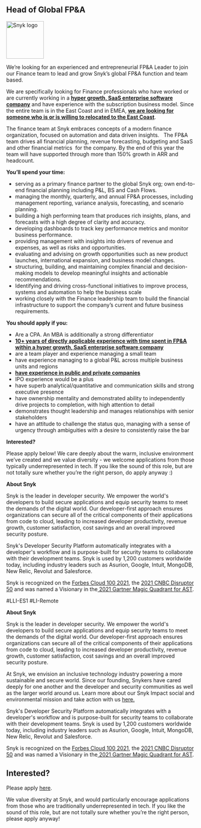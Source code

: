 Head of Global FP&A 
---

<img src="https://res.cloudinary.com/snyk/image/upload/v1537345894/press-kit/brand/logo-black.png" width="100" alt="Snyk logo" />

<p><span style="font-weight: 400;">We’re looking for an experienced and entrepreneurial FP&amp;A Leader to join our </span><span style="font-weight: 400;">Finance </span><span style="font-weight: 400;">team to </span><span style="font-weight: 400;">lead and grow Snyk’s global FP&amp;A function and team based. </span></p>
<p><span style="font-weight: 400;">We are specifically looking for Finance professionals who have worked or are currently working in a <span style="text-decoration: underline;"><strong>hyper growth, SaaS enterprise software company</strong></span> and have experience with the subscription business model. Since the entire team is in the East Coast and in EMEA, <span style="text-decoration: underline;"><strong>we are looking for someone who is or is willing to relocated </strong><strong>t</strong><strong>o </strong><strong>the East Coast</strong></span>.</span></p>
<p><span style="font-weight: 400;">The finance team at Snyk embraces concepts of a modern finance organization, focused on automation and data driven insights.&nbsp; </span><span style="font-weight: 400;">&nbsp;</span><span style="font-weight: 400;">The </span><span style="font-weight: 400;">FP&amp;A</span><span style="font-weight: 400;"> team </span><span style="font-weight: 400;">drives all financial planning, revenue forecasting, budgeting and SaaS and other financial metrics&nbsp; for the company. </span><span style="font-weight: 400;">By the end of this year the team </span><span style="font-weight: 400;">will have supported through more than 150% growth in ARR and headcount.</span><span style="font-weight: 400;">&nbsp;</span></p>
<p><strong>You’ll spend your time:</strong></p>
<ul>
<li style="font-weight: 400;"><span style="font-weight: 400;">serving as a primary finance partner to the global Snyk org; own end-to-end financial planning including P&amp;L, BS and Cash Flows.</span></li>
<li style="font-weight: 400;"><span style="font-weight: 400;">managing the monthly, quarterly, and annual FP&amp;A processes, including management reporting, variance analysis, forecasting, and scenario planning.</span></li>
<li style="font-weight: 400;"><span style="font-weight: 400;">building a high performing team that produces rich insights, plans, and forecasts with a high degree of clarity and accuracy.</span></li>
<li style="font-weight: 400;"><span style="font-weight: 400;">developing dashboards to track key performance metrics and monitor business performance.&nbsp;</span></li>
<li style="font-weight: 400;"><span style="font-weight: 400;">providing management with insights into drivers of revenue and expenses, as well as risks and opportunities.</span></li>
<li style="font-weight: 400;"><span style="font-weight: 400;">evaluating and advising on growth opportunities such as new product launches, international expansion, and business model changes.</span></li>
<li style="font-weight: 400;"><span style="font-weight: 400;">structuring, building, and maintaining complex financial and decision-making models to develop meaningful insights and actionable recommendations.</span></li>
<li style="font-weight: 400;"><span style="font-weight: 400;">Identifying and driving cross-functional initiatives to improve process, systems and automation to help the business scale</span></li>
<li style="font-weight: 400;"><span style="font-weight: 400;">working closely with the Finance leadership team to build the financial infrastructure to support the company’s current and future business requirements.</span></li>
</ul>
<p><strong>You should apply if you:</strong></p>
<ul>
<li style="font-weight: 400;"><span style="font-weight: 400;">Are a CPA. An MBA is additionally a strong differentiator&nbsp;</span></li>
<li style="font-weight: 400;"><span style="text-decoration: underline;"><strong>10+ years of directly applicable experience with time spent in FP&amp;A within a hyper growth, SaaS enterprise software company</strong></span></li>
<li style="font-weight: 400;"><span style="font-weight: 400;">are a team player and experience managing a small team</span></li>
<li style="font-weight: 400;"><span style="font-weight: 400;">have experience managing to a global P&amp;L across multiple business units and regions</span></li>
<li style="font-weight: 400;"><span style="text-decoration: underline;"><strong>have experience in public and private companies</strong></span></li>
<li style="font-weight: 400;">IPO experience would be a plus</li>
<li style="font-weight: 400;"><span style="font-weight: 400;">have superb analytical/quantitative and communication skills and strong executive presence</span></li>
<li style="font-weight: 400;"><span style="font-weight: 400;">have ownership mentality and demonstrated ability to independently drive projects to completion, with high attention to detail</span></li>
<li style="font-weight: 400;"><span style="font-weight: 400;">demonstrates thought leadership and manages relationships with senior stakeholders</span></li>
<li style="font-weight: 400;"><span style="font-weight: 400;">have an attitude to challenge the status quo, managing with a sense of urgency through ambiguities with a desire to consistently raise the bar</span></li>
</ul>
<p><strong>Interested?</strong></p>
<p><span style="font-weight: 400;">Please apply below! We care deeply about the warm, inclusive environment we’ve created and we value diversity - we welcome applications from those typically underrepresented in tech. If you like the sound of this role, but are not totally sure whether you’re the right person, do apply anyway :)</span></p>
<p><strong>About Snyk</strong></p>
<p><span style="font-weight: 400;">Snyk is the leader in developer security. We empower the world's developers to build secure applications and equip security teams to meet the demands of the digital world. Our developer-first approach ensures organizations can secure all of the critical components of their applications from code to cloud, leading to increased developer productivity, revenue growth, customer satisfaction, cost savings and an overall improved security posture.&nbsp;</span></p>
<p><span style="font-weight: 400;">Snyk's Developer Security Platform automatically integrates with a developer's workflow and is purpose-built for security teams to collaborate with their development teams. Snyk is used by 1,200 customers worldwide today, including industry leaders such as Asurion, Google, Intuit, MongoDB, New Relic, Revolut and Salesforce.</span></p>
<p><span style="font-weight: 400;">Snyk is recognized on the </span><a href="https://www.forbes.com/cloud100/#6f24b5ba5f94"><span style="font-weight: 400;">Forbes Cloud 100 2021</span></a><span style="font-weight: 400;">, the </span><a href="https://www.cnbc.com/2021/05/25/these-are-the-2021-cnbc-disruptor-50-companies.html"><span style="font-weight: 400;">2021 CNBC Disruptor 50</span></a><span style="font-weight: 400;"> and was named a Visionary in the</span><a href="https://snyk.io/blog/snyk-visionary-2021-gartner-magic-quadrant-for-ast/"><span style="font-weight: 400;"> 2021 Gartner Magic Quadrant for AST</span></a><span style="font-weight: 400;">.</span></p>
<p>#LLI-ES1 #LI-Remote</p><div class="content-conclusion"><p><strong>About Snyk</strong></p>
<p><span style="font-weight: 400;">Snyk is the leader in developer security. We empower the world's developers to build secure applications and equip security teams to meet the demands of the digital world. Our developer-first approach ensures organizations can secure all of the critical components of their applications from code to cloud, leading to increased developer productivity, revenue growth, customer satisfaction, cost savings and an overall improved security posture.&nbsp;</span></p>
<p><span style="font-weight: 400;">At Snyk, we envision an inclusive technology industry powering a more sustainable and secure world.</span> <span style="font-weight: 400;">Since our founding, Snykers have cared deeply for one another and the developer and security communities as well as the larger world around us. Learn more about our Snyk Impact social and environmental mission and take action with us </span><a href="https://snyk.io/about/snyk-impact/"><span style="font-weight: 400;">here.</span></a></p>
<p><span style="font-weight: 400;">Snyk's Developer Security Platform automatically integrates with a developer's workflow and is purpose-built for security teams to collaborate with their development teams. Snyk is used by 1,200 customers worldwide today, including industry leaders such as Asurion, Google, Intuit, MongoDB, New Relic, Revolut and Salesforce.</span></p>
<p><span style="font-weight: 400;">Snyk is recognized on the </span><a href="https://www.forbes.com/cloud100/#6f24b5ba5f94"><span style="font-weight: 400;">Forbes Cloud 100 2021</span></a><span style="font-weight: 400;">, the </span><a href="https://www.cnbc.com/2021/05/25/these-are-the-2021-cnbc-disruptor-50-companies.html"><span style="font-weight: 400;">2021 CNBC Disruptor 50</span></a><span style="font-weight: 400;"> and was named a Visionary in the</span><a href="https://snyk.io/blog/snyk-visionary-2021-gartner-magic-quadrant-for-ast/"><span style="font-weight: 400;"> 2021 Gartner Magic Quadrant for AST</span></a><span style="font-weight: 400;">.</span></p></div>

Interested?
---

Please apply [here](https://boards.greenhouse.io/snyk/jobs/5572997002#app).

We value diversity at Snyk, and would particularly encourage applications from those who are traditionally underrepresented in tech.
If you like the sound of this role, but are not totally sure whether you’re the right person, please apply anyway!
